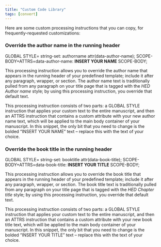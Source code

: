 ```yaml
---
title: "Custom Code Library"
tags: [convert]
---
```

 
<html><body><section data-type="appendix" class="hsecappendix" data-hederis-type="hsecappendix" id="custom-style-library" data-pi-attrs="id: custom-style-library; data-tags: convert;" role="doc-appendix" data-tags="convert" data-author-name=" " data-book-title=" " title="Custom Code Library"><p class="hblkp" data-hederis-type="hblkp" id="punvC5bhp">Here are some custom processing instructions that you can copy, for frequently-requested customizations:</p><section class="hwprsubsection" data-hederis-type="hwprsubsection" id="p8d06wgtL" data-type="subsection" title="Override the author name in the running header"><h1 data-hederis-type="hblktitle" class="hblktitle" id="pVsUuz1Sz">Override the author name in the running header</h1><div class="hwprliteral" data-hederis-type="hwprliteral" id="pakLtJ91Q" data-type="programlisting" role="doc-example"><p class="hblkcode" data-hederis-type="hblkcode" id="pzGifwOUk">GLOBAL STYLE= string-set: authorname attr(data-author-name); SCOPE-BODY+ATTRS=data-author-name: <strong data-hederis-type="hspanstrong" id="pMcD9j24G">INSERT YOUR NAME</strong> SCOPE-BODY;</p></div><p class="hblkp" data-hederis-type="hblkp" id="pGcFh0VL1">This processing instruction allows you to override the author name that appears in the running header of your predefined template; include it after any paragraph, wrapper, or section. The author name text is traditionally pulled from any paragraph on your title page that is tagged with the <em data-hederis-type="hspanem" id="ptwxygwSZ">HED Author name</em> style; by using this processing instruction, you override that default text.</p><p class="hblkp" data-hederis-type="hblkp" id="pGvOOxkzF">This processing instruction consists of two parts: a GLOBAL STYLE instruction that applies your custom text to the entire manuscript, and then an ATTRS instruction that contains a custom attribute with your new author name text, which will be applied to the main body container of your manuscript. In this snippet, the only bit that you need to change is the bolded &#8220;INSERT YOUR NAME&#8221; text &#8211; replace this with the text of your choice.</p></section><section class="hwprsubsection" data-hederis-type="hwprsubsection" id="pcjSVotoa" data-type="subsection" title="Override the book title in the running header"><h1 data-hederis-type="hblktitle" class="hblktitle" id="przYbJ6y3">Override the book title in the running header</h1><div class="hwprliteral" data-hederis-type="hwprliteral" id="pBBJd2UXo" data-type="programlisting" role="doc-example"><p class="hblkcode" data-hederis-type="hblkcode" id="peK3ac7Mb">GLOBAL STYLE= string-set: booktitle attr(data-book-title); SCOPE-BODY+ATTRS=data-book-title: <strong class="hspanstrong" data-hederis-type="hspanstrong" id="p6BXAl22z">INSERT YOUR TITLE</strong> SCOPE-BODY;</p></div><p class="hblkp" data-hederis-type="hblkp" id="pmH22ufAv">This processing instruction allows you to override the book title that appears in the running header of your predefined template; include it after any paragraph, wrapper, or section. The book title text is traditionally pulled from any paragraph on your title page that is tagged with the <em class="hspanem" data-hederis-type="hspanem" id="pkmYP93lj">HED Chapter title</em> style; by using this processing instruction, you override that default text.</p><p class="hblkp" data-hederis-type="hblkp" id="p1HqNFV1i">This processing instruction consists of two parts: a GLOBAL STYLE instruction that applies your custom text to the entire manuscript, and then an ATTRS instruction that contains a custom attribute with your new book title text, which will be applied to the main body container of your manuscript. In this snippet, the only bit that you need to change is the bolded &#8220;INSERT YOUR TITLE&#8221; text &#8211; replace this with the text of your choice.</p></section></section></body></html>
